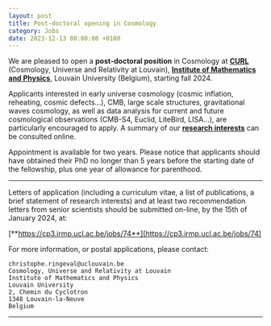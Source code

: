 ```yaml
---
layout: post
title: Post-doctoral opening in Cosmology
category: Jobs
date: 2023-12-13 08:00:00 +0100
---
```


We are pleased to open a **post-doctoral position** in Cosmology at
[**CURL**](https://curl.group) (Cosmology, Universe and Relativity at
Louvain), [**Institute of Mathematics and
Physics**](https://uclouvain.be/en/research-institutes/irmp), Louvain
University (Belgium), starting fall 2024.

Applicants interested in early universe cosmology (cosmic inflation,
reheating, cosmic defects...), CMB, large scale structures, gravitational
waves cosmology, as well as data analysis for current and future
cosmological observations (CMB-S4, Euclid, LiteBird, LISA...), are
particularly encouraged to apply. A summary of our [**research
interests**](https://curl.group/publications.html) can be consulted
online.

Appointment is available for two years. Please notice that applicants
should have obtained their PhD no longer than 5 years before the
starting date of the fellowship, plus one year of allowance for
parenthood.

---

Letters of application (including a curriculum vitae, a list of
publications, a brief statement of research interests) and at least
two recommendation letters from senior scientists should be submitted
on-line, by the 15th of January 2024, at:

[**https://cp3.irmp.ucl.ac.be/jobs/74**](https://cp3.irmp.ucl.ac.be/jobs/74)

For more information, or postal applications, please contact:
```
christophe.ringeval@uclouvain.be
Cosmology, Universe and Relativity at Louvain
Institute of Mathematics and Physics
Louvain University
2, Chemin du Cyclotron
1348 Louvain-la-Neuve
Belgium
```

---



